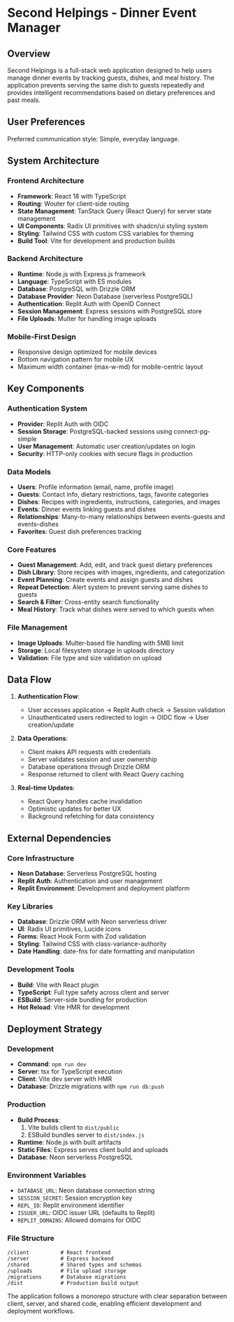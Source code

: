 # Second Helpings - Dinner Event Manager

## Overview

Second Helpings is a full-stack web application designed to help users manage dinner events by tracking guests, dishes, and meal history. The application prevents serving the same dish to guests repeatedly and provides intelligent recommendations based on dietary preferences and past meals.

## User Preferences

Preferred communication style: Simple, everyday language.

## System Architecture

### Frontend Architecture
- **Framework**: React 18 with TypeScript
- **Routing**: Wouter for client-side routing
- **State Management**: TanStack Query (React Query) for server state management
- **UI Components**: Radix UI primitives with shadcn/ui styling system
- **Styling**: Tailwind CSS with custom CSS variables for theming
- **Build Tool**: Vite for development and production builds

### Backend Architecture
- **Runtime**: Node.js with Express.js framework
- **Language**: TypeScript with ES modules
- **Database**: PostgreSQL with Drizzle ORM
- **Database Provider**: Neon Database (serverless PostgreSQL)
- **Authentication**: Replit Auth with OpenID Connect
- **Session Management**: Express sessions with PostgreSQL store
- **File Uploads**: Multer for handling image uploads

### Mobile-First Design
- Responsive design optimized for mobile devices
- Bottom navigation pattern for mobile UX
- Maximum width container (max-w-md) for mobile-centric layout

## Key Components

### Authentication System
- **Provider**: Replit Auth with OIDC
- **Session Storage**: PostgreSQL-backed sessions using connect-pg-simple
- **User Management**: Automatic user creation/updates on login
- **Security**: HTTP-only cookies with secure flags in production

### Data Models
- **Users**: Profile information (email, name, profile image)
- **Guests**: Contact info, dietary restrictions, tags, favorite categories
- **Dishes**: Recipes with ingredients, instructions, categories, and images
- **Events**: Dinner events linking guests and dishes
- **Relationships**: Many-to-many relationships between events-guests and events-dishes
- **Favorites**: Guest dish preferences tracking

### Core Features
- **Guest Management**: Add, edit, and track guest dietary preferences
- **Dish Library**: Store recipes with images, ingredients, and categorization
- **Event Planning**: Create events and assign guests and dishes
- **Repeat Detection**: Alert system to prevent serving same dishes to guests
- **Search & Filter**: Cross-entity search functionality
- **Meal History**: Track what dishes were served to which guests when

### File Management
- **Image Uploads**: Multer-based file handling with 5MB limit
- **Storage**: Local filesystem storage in uploads directory
- **Validation**: File type and size validation on upload

## Data Flow

1. **Authentication Flow**:
   - User accesses application → Replit Auth check → Session validation
   - Unauthenticated users redirected to login → OIDC flow → User creation/update

2. **Data Operations**:
   - Client makes API requests with credentials
   - Server validates session and user ownership
   - Database operations through Drizzle ORM
   - Response returned to client with React Query caching

3. **Real-time Updates**:
   - React Query handles cache invalidation
   - Optimistic updates for better UX
   - Background refetching for data consistency

## External Dependencies

### Core Infrastructure
- **Neon Database**: Serverless PostgreSQL hosting
- **Replit Auth**: Authentication and user management
- **Replit Environment**: Development and deployment platform

### Key Libraries
- **Database**: Drizzle ORM with Neon serverless driver
- **UI**: Radix UI primitives, Lucide icons
- **Forms**: React Hook Form with Zod validation
- **Styling**: Tailwind CSS with class-variance-authority
- **Date Handling**: date-fns for date formatting and manipulation

### Development Tools
- **Build**: Vite with React plugin
- **TypeScript**: Full type safety across client and server
- **ESBuild**: Server-side bundling for production
- **Hot Reload**: Vite HMR for development

## Deployment Strategy

### Development
- **Command**: `npm run dev`
- **Server**: tsx for TypeScript execution
- **Client**: Vite dev server with HMR
- **Database**: Drizzle migrations with `npm run db:push`

### Production
- **Build Process**: 
  1. Vite builds client to `dist/public`
  2. ESBuild bundles server to `dist/index.js`
- **Runtime**: Node.js with built artifacts
- **Static Files**: Express serves client build and uploads
- **Database**: Neon serverless PostgreSQL

### Environment Variables
- `DATABASE_URL`: Neon database connection string
- `SESSION_SECRET`: Session encryption key
- `REPL_ID`: Replit environment identifier
- `ISSUER_URL`: OIDC issuer URL (defaults to Replit)
- `REPLIT_DOMAINS`: Allowed domains for OIDC

### File Structure
```
/client          # React frontend
/server          # Express backend
/shared          # Shared types and schemas
/uploads         # File upload storage
/migrations      # Database migrations
/dist            # Production build output
```

The application follows a monorepo structure with clear separation between client, server, and shared code, enabling efficient development and deployment workflows.